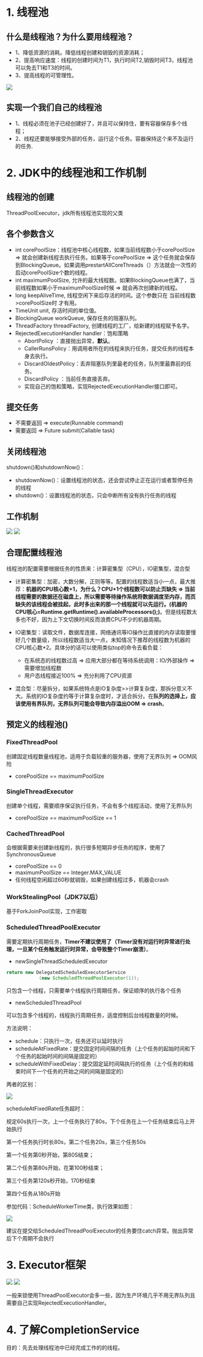 # 1. 线程池

## 什么是线程池？为什么要用线程池？  

- 1、降低资源的消耗。降低线程创建和销毁的资源消耗；
- 2、提高响应速度：线程的创建时间为T1，执行时间T2,销毁时间T3，线程池可以免去T1和T3的时间。
- 3、提高线程的可管理性。

![](./img/thread_pool_struct.png)

## 实现一个我们自己的线程池

- 1、线程必须在池子已经创建好了，并且可以保持住，要有容器保存多个线程；
- 2、线程还要能够接受外部的任务，运行这个任务。容器保持这个来不及运行的任务.

# 2. JDK中的线程池和工作机制

## 线程池的创建

ThreadPoolExecutor，jdk所有线程池实现的父类

## 各个参数含义

- int corePoolSize：线程池中核心线程数，如果当前线程数小于corePoolSize => 就会创建新线程去执行任务。如果等于corePoolSize => 这个任务就会保存到BlockingQueue。如果调用prestartAllCoreThreads（）方法就会一次性的启动corePoolSize个数的线程。
- int maximumPoolSize, 允许的最大线程数。如果BlockingQueue也满了，当前线程数如果小于maximumPoolSize时候 => 就会再次创建新的线程。
- long keepAliveTime, 线程空闲下来后存活的时间。这个参数只在 当前线程数>corePoolSize时 才有用。
- TimeUnit unit, 存活时间的单位值。
- BlockingQueue<Runnable> workQueue, 保存任务的阻塞队列。
- ThreadFactory threadFactory, 创建线程的工厂，给新建的线程赋予名字。
- RejectedExecutionHandler handler：饱和策略
	- AbortPolicy ：直接抛出异常，**默认**。
	- CallerRunsPolicy：用调用者所在的线程来执行任务，提交任务的线程本身去执行。
	- DiscardOldestPolicy：丢弃阻塞队列里最老的任务，队列里最靠前的任务。
	- DiscardPolicy ：当前任务直接丢弃。
	- 实现自己的饱和策略，实现RejectedExecutionHandler接口即可。

## 提交任务

- 不需要返回 => execute(Runnable command)  
- 需要返回 => Future<T> submit(Callable<T> task)

## 关闭线程池

shutdown()和shutdownNow()：

- shutdownNow()：设置线程池的状态，还会尝试停止正在运行或者暂停任务的线程
- shutdown()：设置线程池的状态，只会中断所有没有执行任务的线程

## 工作机制

![](./img/thread_pool_1.png)
![](./img/thread_pool_2.png)

## 合理配置线程池

线程池的配置需要根据任务的性质来：计算密集型（CPU），IO密集型，混合型

- 计算密集型：加密，大数分解，正则等等。配置的线程数适当小一点，最大推荐：**机器的CPU核心数+1，为什么？CPU+1个线程数可以防止页缺失 => 当前线程需要的数据还在磁盘上，所以需要等待操作系统将数据调度至内存，而页缺失的该线程会被挂起，此时多出来的那一个线程就可以先运行。(机器的CPU核心=Runtime.getRuntime().availableProcessors();)**。但是线程数太多也不好，因为上下文切换时间反而浪费CPU不少的机器周期。

- IO密集型：读取文件，数据库连接，网络通讯等IO操作比直接的内存读取要慢好几个数量级，所以线程数适当大一点，未知情况下推荐的线程数为机器的CPU核心数\*2。具体分的话可以使用类似top的命令去看负载：
	- 在系统态的线程数过高 => 应用大部分都在等待系统调用：IO/外部操作 => 需要增加线程数
	- 用户态线程接近100% => 充分利用了CPU资源

- 混合型：尽量拆分，如果系统特点是IO复杂度>>计算复杂度，那拆分意义不大。系统的IO复杂度约等于计算复杂度时，才适合拆分。在**队列的选择上，应该使用有界队列，无界队列可能会导致内存溢出OOM => crash**。

## 预定义的线程池()

### FixedThreadPool

创建固定线程数量线程池，适用于负载较重的服务器，使用了无界队列 => OOM风险

- corePoolSize == maximumPoolSize

### SingleThreadExecutor

创建单个线程，需要顺序保证执行任务，不会有多个线程活动，使用了无界队列

- corePoolSize == maximumPoolSize == 1

### CachedThreadPool

会根据需要来创建新线程的，执行很多短期异步任务的程序，使用了SynchronousQueue

- corePoolSize == 0
- maximumPoolSize == Integer.MAX_VALUE
- 任何线程空闲超过60秒就销毁，如果创建线程过多，机器会crash

### WorkStealingPool（JDK7以后）

基于ForkJoinPool实现，工作密取

### ScheduledThreadPoolExecutor

需要定期执行周期任务，**Timer不建议使用了（Timer没有对运行时异常进行处理，一旦某个任务触发运行时异常，会导致整个Timer崩溃）**。

- newSingleThreadScheduledExecutor
```java
return new DelegatedScheduledExecutorService
            (new ScheduledThreadPoolExecutor(1));
```

只包含一个线程，只需要单个线程执行周期任务，保证顺序的执行各个任务

- newScheduledThreadPool

可以包含多个线程的，线程执行周期任务，适度控制后台线程数量的时候。

方法说明：

- schedule：只执行一次，任务还可以延时执行
- scheduleAtFixedRate：提交固定时间间隔的任务（上个任务的起始时间和下个任务的起始时间的间隔是固定的）
- scheduleWithFixedDelay：提交固定延时间隔执行的任务（上个任务的和结束时间下一个任务的开始之间的间隔是固定的）

两者的区别：

![](./img/thread_pool_3.png)

scheduleAtFixedRate任务超时：

规定60s执行一次，上一个任务执行了80s，下个任务在上一个任务结束后马上开始执行

第一个任务执行时长80s，第二个任务20s，第三个任务50s

第一个任务第0秒开始，第80S结束；

第二个任务第80s开始，在第100秒结束；

第三个任务第120s秒开始，170秒结束

第四个任务从180s开始

参加代码：ScheduleWorkerTime类，执行效果如图：

![](./img/thread_pool_4.png) 

建议在提交给ScheduledThreadPoolExecutor的任务要住catch异常。抛出异常后下个周期不会执行

# 3. Executor框架

![](./img/Executor_1.png)
![](./img/Executor_2.png)

一般来锁使用ThreadPoolExecutor会多一些，因为生产环境几乎不用无界队列且需要自己实现RejectedExecutionHandler。

# 4. 了解CompletionService

目的：先去处理线程池中已经完成工作的的线程。










